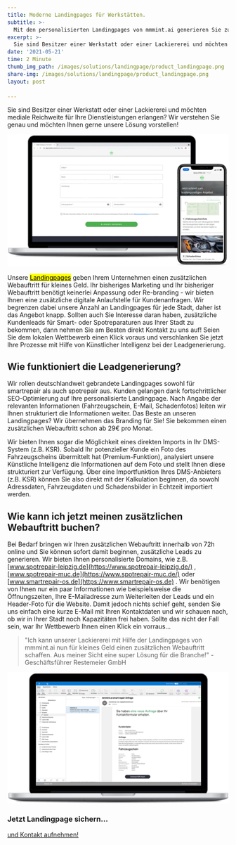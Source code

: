 ```yaml
---
title: Moderne Landingpages für Werkstätten.
subtitle: >-
  Mit den personalisierten Landingpages von mmmint.ai generieren Sie zusätzliche Kundenleads für Smart- & Spotrepair in Ihrer Stadt.
excerpt: >-
  Sie sind Besitzer einer Werkstatt oder einer Lackiererei und möchten mediale Reichweite für Ihre Dienstleistungen erlangen? Wir verstehen Sie genau und möchten Ihnen gerne unsere Lösung vorstellen!
date: '2021-05-21'
time: 2 Minute
thumb_img_path: /images/solutions/landingpage/product_landingpage.png
share-img: /images/solutions/landingpage/product_landingpage.png
layout: post

---
```


Sie sind Besitzer einer Werkstatt oder einer Lackiererei und möchten mediale Reichweite für Ihre Dienstleistungen erlangen? Wir verstehen Sie genau und möchten Ihnen gerne unsere Lösung vorstellen!

![Landingpage Example](/images/solutions/landingpage/product_landingpage.png)

Unsere [<mark>Landingpages</mark>](/solutions/landingpage/) geben Ihrem Unternehmen einen zusätzlichen Webauftritt für kleines Geld. Ihr bisheriges Marketing und Ihr bisheriger Webauftritt benötigt keinerlei Anpassung oder Re-branding - wir bieten Ihnen eine zusätzliche digitale Anlaufstelle für Kundenanfragen. Wir begrenzen dabei unsere Anzahl an Landingpages für jede Stadt, daher ist das Angebot knapp. Sollten auch Sie Interesse daran haben, zusätzliche Kundenleads für Smart- oder Spotreparaturen aus Ihrer Stadt zu bekommen, dann nehmen Sie am Besten direkt Kontakt zu uns auf! Seien Sie dem lokalen Wettbewerb einen Klick voraus und verschlanken Sie jetzt Ihre Prozesse mit Hilfe von Künstlicher Intelligenz bei der Leadgenerierung. 

## Wie funktioniert die Leadgenerierung?

Wir rollen deutschlandweit gebrandete Landingpages sowohl für smartrepair als auch spotrepair aus. Kunden gelangen dank fortschrittlicher SEO-Optimierung auf Ihre personalisierte Landingpage. Nach Angabe der relevanten Informationen (Fahrzeugschein, E-Mail, Schadenfotos) leiten wir Ihnen strukturiert die Informationen weiter. Das Beste an unseren Landingpages? Wir übernehmen das Branding für Sie! Sie bekommen einen zusätzlichen Webauftritt schon ab 29€ pro Monat.  

Wir bieten Ihnen sogar die Möglichkeit eines direkten Imports in Ihr DMS-System (z.B. KSR). Sobald Ihr potenzieller Kunde ein Foto des Fahrzeugscheins übermittelt hat (Premium-Funktion), analysiert unsere Künstliche Intelligenz die Informationen auf dem Foto und stellt Ihnen diese strukturiert zur Verfügung. Über eine Importfunktion Ihres DMS-Anbieters (z.B. KSR) können Sie also direkt mit der Kalkulation beginnen, da sowohl Adressdaten, Fahrzeugdaten und Schadensbilder in Echtzeit importiert werden.


## Wie kann ich jetzt meinen zusätzlichen Webauftritt buchen?

Bei Bedarf bringen wir Ihren zusätzlichen Webauftritt innerhalb von 72h online und Sie können sofort damit beginnen, zusätzliche Leads zu generieren. Wir bieten Ihnen personalisierte Domains, wie z.B. [www.spotrepair-leipzig.de](https://www.spotrepair-leipzig.de/) , [www.spotrepair-muc.de](https://www.spotrepair-muc.de/) oder [www.smartrepair-os.de](https://www.smartrepair-os.de) . Wir benötigen von Ihnen nur ein paar Informationen wie beispielsweise die Öffnungszeiten, Ihre E-Mailadresse zum Weiterleiten der Leads und ein Header-Foto für die Website. Damit jedoch nichts schief geht, senden Sie uns einfach eine kurze E-Mail mit Ihren Kontaktdaten und wir schauen nach, ob wir in Ihrer Stadt noch Kapazitäten frei haben. Sollte das nicht der Fall sein, war Ihr Wettbewerb Ihnen einen Klick ein vorraus...


> "Ich kann unserer Lackiererei mit Hilfe der Landingpages von mmmint.ai nun für kleines Geld einen zusätzlichen Webauftritt schaffen. Aus meiner Sicht eine super Lösung für die Branche!" - Geschäftsführer Restemeier GmbH

![Smart E-Mail](/images/solutions/landingpage/smart_email.png)

<section id="call-to-action" class="block cta-block bg-accent outer">
  <div class="inner-large">
    <div class="grid">
      <div class="cell block-content">
        <h3 class="block-title">Jetzt Landingpage sichern...</h3>
      </div><!-- .block-content -->
      <div class="cell block-buttons">
        <a href="mailto:info@mmmint.ai" class="button white large">und Kontakt aufnehmen!</a>
      </div><!-- .block-buttons -->
    </div><!-- .grid -->
  </div><!-- .inner -->
</section>


